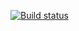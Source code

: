 [![Build status](https://ci.appveyor.com/api/projects/status/pmxufs85rd39snmn?svg=true)](https://ci.appveyor.com/project/M-Alex96/web-interface)